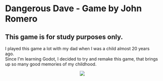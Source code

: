 ﻿# Dangerous Dave - Game by John Romero
## This game is for study purposes only.

I played this game a lot with my dad when I was a child almost 20 years ago.<br>Since I'm learning Godot, I decided to try and remake this game, that brings up so many good memories of my childhood.

<p align="center" width="100%">
    <img src="https://github.com/lilsgalo/dangerous-dave/assets/39785533/3f483097-bb2c-40ff-9395-80072d1d5232"> 
</p>
